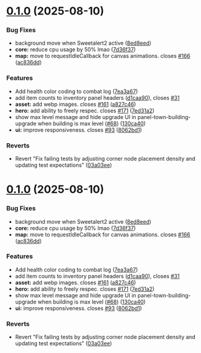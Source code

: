 # [0.1.0](https://github.com/felfhenor/glowrift-duskhall/compare/d1caa904fc60439543b6866269c9076f4cc91ea3...v0.1.0) (2025-08-10)


### Bug Fixes

* background move when Sweetalert2 active ([8ed8eed](https://github.com/felfhenor/glowrift-duskhall/commit/8ed8eed71f44849107983161682227b2b7c8612c))
* **core:** reduce cpu usage by 50% lmao ([7d36f37](https://github.com/felfhenor/glowrift-duskhall/commit/7d36f37fabf937de2b3707d13e95609e85c02a91))
* **map:** move to requestIdleCallback for canvas animations. closes [#166](https://github.com/felfhenor/glowrift-duskhall/issues/166) ([ac836dd](https://github.com/felfhenor/glowrift-duskhall/commit/ac836dd6ee88dab59c47f2f0ffa54a54655614ef))


### Features

* Add health color coding to combat log ([7ea3a67](https://github.com/felfhenor/glowrift-duskhall/commit/7ea3a67932a818b2c8840d7fcd2758948cb84a19))
* add item counts to inventory panel headers ([d1caa90](https://github.com/felfhenor/glowrift-duskhall/commit/d1caa904fc60439543b6866269c9076f4cc91ea3)), closes [#31](https://github.com/felfhenor/glowrift-duskhall/issues/31)
* **asset:** add webp images. closes [#161](https://github.com/felfhenor/glowrift-duskhall/issues/161) ([a827c46](https://github.com/felfhenor/glowrift-duskhall/commit/a827c46ff98b706fe69e791248a82f3e609f706b))
* **hero:** add ability to freely respec. closes [#171](https://github.com/felfhenor/glowrift-duskhall/issues/171) ([7ed31a2](https://github.com/felfhenor/glowrift-duskhall/commit/7ed31a2108d159a47742061df35bd4dbebec8a5e))
* show max level message and hide upgrade UI in panel-town-building-upgrade when building is max level ([#68](https://github.com/felfhenor/glowrift-duskhall/issues/68)) ([130ca40](https://github.com/felfhenor/glowrift-duskhall/commit/130ca40fc93267a1ac02e8da1d0e129bfe144a88))
* **ui:** improve responsiveness. closes [#93](https://github.com/felfhenor/glowrift-duskhall/issues/93) ([8062bd1](https://github.com/felfhenor/glowrift-duskhall/commit/8062bd135fef37756a197368127a17f58f1d443d))


### Reverts

* Revert "Fix failing tests by adjusting corner node placement density and updating test expectations" ([03a03ee](https://github.com/felfhenor/glowrift-duskhall/commit/03a03eeae7cfe02f5d7f0fd5c79e4dd6d2b5e272))



# [0.1.0](https://github.com/felfhenor/glowrift-duskhall/compare/d1caa904fc60439543b6866269c9076f4cc91ea3...v0.1.0) (2025-08-10)


### Bug Fixes

* background move when Sweetalert2 active ([8ed8eed](https://github.com/felfhenor/glowrift-duskhall/commit/8ed8eed71f44849107983161682227b2b7c8612c))
* **core:** reduce cpu usage by 50% lmao ([7d36f37](https://github.com/felfhenor/glowrift-duskhall/commit/7d36f37fabf937de2b3707d13e95609e85c02a91))
* **map:** move to requestIdleCallback for canvas animations. closes [#166](https://github.com/felfhenor/glowrift-duskhall/issues/166) ([ac836dd](https://github.com/felfhenor/glowrift-duskhall/commit/ac836dd6ee88dab59c47f2f0ffa54a54655614ef))


### Features

* Add health color coding to combat log ([7ea3a67](https://github.com/felfhenor/glowrift-duskhall/commit/7ea3a67932a818b2c8840d7fcd2758948cb84a19))
* add item counts to inventory panel headers ([d1caa90](https://github.com/felfhenor/glowrift-duskhall/commit/d1caa904fc60439543b6866269c9076f4cc91ea3)), closes [#31](https://github.com/felfhenor/glowrift-duskhall/issues/31)
* **asset:** add webp images. closes [#161](https://github.com/felfhenor/glowrift-duskhall/issues/161) ([a827c46](https://github.com/felfhenor/glowrift-duskhall/commit/a827c46ff98b706fe69e791248a82f3e609f706b))
* **hero:** add ability to freely respec. closes [#171](https://github.com/felfhenor/glowrift-duskhall/issues/171) ([7ed31a2](https://github.com/felfhenor/glowrift-duskhall/commit/7ed31a2108d159a47742061df35bd4dbebec8a5e))
* show max level message and hide upgrade UI in panel-town-building-upgrade when building is max level ([#68](https://github.com/felfhenor/glowrift-duskhall/issues/68)) ([130ca40](https://github.com/felfhenor/glowrift-duskhall/commit/130ca40fc93267a1ac02e8da1d0e129bfe144a88))
* **ui:** improve responsiveness. closes [#93](https://github.com/felfhenor/glowrift-duskhall/issues/93) ([8062bd1](https://github.com/felfhenor/glowrift-duskhall/commit/8062bd135fef37756a197368127a17f58f1d443d))


### Reverts

* Revert "Fix failing tests by adjusting corner node placement density and updating test expectations" ([03a03ee](https://github.com/felfhenor/glowrift-duskhall/commit/03a03eeae7cfe02f5d7f0fd5c79e4dd6d2b5e272))



